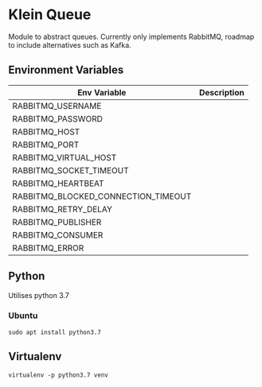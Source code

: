 # Klein Queue

Module to abstract queues. Currently only implements RabbitMQ, roadmap to include alternatives such as Kafka.

## Environment Variables


| Env Variable                        | Description |
|-------------------------------------|-------------|
| RABBITMQ_USERNAME                   |             |
| RABBITMQ_PASSWORD                   |             |
| RABBITMQ_HOST                       |             |
| RABBITMQ_PORT                       |             |
| RABBITMQ_VIRTUAL_HOST               |             |
| RABBITMQ_SOCKET_TIMEOUT             |             |
| RABBITMQ_HEARTBEAT                  |             |
| RABBITMQ_BLOCKED_CONNECTION_TIMEOUT |             |
| RABBITMQ_RETRY_DELAY                |             |
| RABBITMQ_PUBLISHER                  |             |
| RABBITMQ_CONSUMER                   |             |
| RABBITMQ_ERROR                      |             |

## Python

Utilises python 3.7

### Ubuntu

```
sudo apt install python3.7
```

## Virtualenv

```
virtualenv -p python3.7 venv
```
